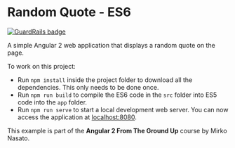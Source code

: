 # Random Quote - ES6

[![GuardRails badge](https://badges.production.guardrails.io/shtakai/ng2-random-quote-es6.svg)](https://www.guardrails.io)

A simple Angular 2 web application that displays a random quote on the page.

To work on this project:

* Run `npm install` inside the project folder to download all the dependencies. This only needs to be done once.
* Run `npm run build` to compile the ES6 code in the `src` folder into ES5 code into the `app` folder.
* Run `npm run serve` to start a local development web server. You can now access the application at [localhost:8080](http://localhost:8080/).

This example is part of the **Angular 2 From The Ground Up** course by Mirko Nasato.
